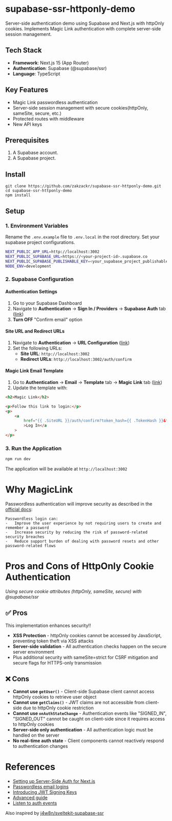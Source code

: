 # supabase-ssr-httponly-demo

Server-side authentication demo using Supabase and Next.js with httpOnly cookies.
Implements Magic Link authentication with complete server-side session management.

## Tech Stack

-   **Framework**: Next.js 15 (App Router)
-   **Authentication**: Supabase (@supabase/ssr)
-   **Language**: TypeScript

## Key Features

-   Magic Link passwordless authentication
-   Server-side session management with secure cookies(httpOnly, sameSite, secure, etc.)
-   Protected routes with middleware
-   New API keys

## Prerequisites

1. A Supabase account.
2. A Supabase project.

## Install

```
git clone https://github.com/zakzackr/supabase-ssr-httponly-demo.git
cd supabase-ssr-httponly-demo
npm install
```

## Setup

### 1. Environment Variables

Rename the `.env.example` file to `.env.local` in the root directory. Set your supabase project configurations.

```bash
NEXT_PUBLIC_APP_URL=http://localhost:3002
NEXT_PUBLIC_SUPABASE_URL=https://<your-project-id>.supabase.co
NEXT_PUBLIC_SUPABASE_PUBLISHABLE_KEY=<your_supabase_project_publishable_key>
NODE_ENV=development
```

### 2. Supabase Configuration

#### Authentication Settings

1. Go to your Supabase Dashboard
2. Navigate to **Authentication** → **Sign In / Providers** → **Supabase Auth** tab ([link](https://supabase.com/dashboard/project/qpkwgpvizadhqynfolrh/auth/providers))
3. **Turn OFF** "Confirm email" option

#### Site URL and Redirect URLs

1. Navigate to **Authentication** → **URL Configuration** ([link](https://supabase.com/dashboard/project/qpkwgpvizadhqynfolrh/auth/url-configuration))
2. Set the following URLs:
    - **Site URL**: `http://localhost:3002`
    - **Redirect URLs**: `http://localhost:3002/auth/confirm`

#### Magic Link Email Template

1. Go to **Authentication** → **Email** → **Template** tab → **Magic Link** tab ([link](https://supabase.com/dashboard/project/qpkwgpvizadhqynfolrh/auth/templates))
2. Update the template with:

```html
<h2>Magic Link</h2>

<p>Follow this link to login:</p>
<p>
    <a
        href="{{ .SiteURL }}/auth/confirm?token_hash={{ .TokenHash }}&type=email&next=/"
        >Log In</a
    >
</p>
```

### 3. Run the Application

```bash
npm run dev
```

The application will be available at `http://localhost:3002`

# Why MagicLink

Passwordless authentication will improve security as described in the [official docs](https://supabase.com/docs/guides/auth/auth-email-passwordless?queryGroups=language&language=js):

```
Passwordless login can:
-   Improve the user experience by not requiring users to create and remember a password
-   Increase security by reducing the risk of password-related security breaches
-   Reduce support burden of dealing with password resets and other password-related flows
```

# Pros and Cons of HttpOnly Cookie Authentication

_Using secure cookie attributes (httpOnly, sameSite, secure) with @supabase/ssr_

## ✅ Pros

This implementation enhances security!!

-   **XSS Protection** - httpOnly cookies cannot be accessed by JavaScript, preventing token theft via XSS attacks
-   **Server-side validation** - All authentication checks happen on the secure server environment
-   Plus additional security with sameSite=strict for CSRF
    mitigation and secure flags for HTTPS-only transmission

## ❌ Cons

-   **Cannot use `getUser()`** - Client-side Supabase client cannot access httpOnly cookies to retrieve user object
-   **Cannot use `getClaims()`** - JWT claims are not accessible from client-side due to httpOnly cookie restriction
-   **Cannot use `onAuthStateChange`** - Authentication events like "SIGNED_IN", "SIGNED_OUT" cannot be caught on client-side since it requires access to httpOnly cookies
-   **Server-side only authentication** - All authentication logic must be handled on the server
-   **No real-time auth state** - Client components cannot reactively respond to authentication changes

<!-- -   onAuthStateChange only works in the client/browser and is used with useEffect. https://supabase.com/docs/reference/javascript/auth-onauthstatechange

-   supabase.auth.getUser() cannot access httponly cookie, so it failed to fetch user object. Ref: https://github.com/supabase/auth-js/blob/master/src/GoTrueClient.ts L1599(getUser)
    https://github.com/supabase/auth-js/blob/master/src/lib/helpers.ts
    L128(getItemAsync)
    https://github.com/supabase/ssr/blob/main/src/cookies.ts
    L34(createStorageFromOptions. cannot access httponly cookie using document.cookie API) -->

# References

-   [Setting up Server-Side Auth for Next.js](https://supabase.com/docs/guides/auth/server-side/nextjs?queryGroups=router&router=app)
-   [Passwordless email logins](https://supabase.com/docs/guides/auth/auth-email-passwordless?queryGroups=language&language=js)
-   [Introducing JWT Signing Keys
    ](https://supabase.com/blog/jwt-signing-keys)
-   [Advanced guide](https://supabase.com/docs/guides/auth/server-side/advanced-guide)
-   [Listen to auth events](https://supabase.com/docs/reference/javascript/auth-onauthstatechange)

Also inspired by [j4w8n/sveltekit-supabase-ssr](https://github.com/j4w8n/sveltekit-supabase-ssr)
